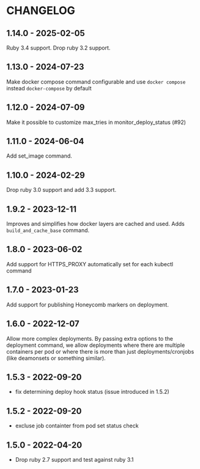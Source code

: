 # CHANGELOG

## 1.14.0 - 2025-02-05

Ruby 3.4 support. Drop ruby 3.2 support.

## 1.13.0 - 2024-07-23

Make docker compose command configurable and use `docker compose` instead `docker-compose` by default

## 1.12.0 - 2024-07-09

Make it possible to customize max_tries in monitor_deploy_status (#92)

## 1.11.0 - 2024-06-04

Add set_image command.

## 1.10.0 - 2024-02-29

Drop ruby 3.0 support and add 3.3 support.

## 1.9.2 - 2023-12-11

Improves and simplifies how docker layers are cached and used. Adds `build_and_cache_base` command.

## 1.8.0 - 2023-06-02

Add support for HTTPS_PROXY automatically set for each kubectl command

## 1.7.0 - 2023-01-23

Add support for publishing Honeycomb markers on deployment.

## 1.6.0 - 2022-12-07

Allow more complex deployments. By passing extra options to the deployment command, we allow deployments where there are multiple containers per pod or where there is more than just deployments/cronjobs (like deamonsets or something similar).

## 1.5.3 - 2022-09-20

- fix determining deploy hook status (issue introduced in 1.5.2)

## 1.5.2 - 2022-09-20

- excluse job containter from pod set status check

## 1.5.0 - 2022-04-20

- Drop ruby 2.7 support and test against ruby 3.1
